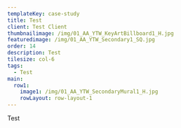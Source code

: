 ```yaml
---
templateKey: case-study
title: Test
client: Test Client
thumbnailimage: /img/01_AA_YTW_KeyArtBillboard1_H.jpg
featuredimage: /img/01_AA_YTW_Secondary1_SQ.jpg
order: 14
description: Test
tilesize: col-6
tags:
  - Test
main:
  row1:
    image1: /img/01_AA_YTW_SecondaryMural1_H.jpg
    rowLayout: row-layout-1
---
```

Test
